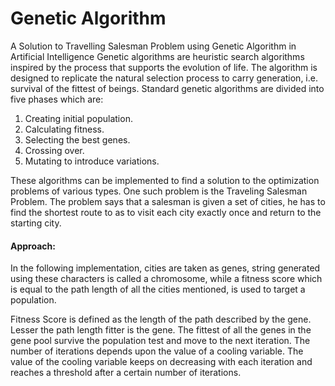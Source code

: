 # Genetic Algorithm
A Solution to Travelling Salesman Problem using Genetic Algorithm in Artificial Intelligence
Genetic algorithms are heuristic search algorithms inspired by the process that supports the evolution of life. The algorithm is designed to replicate the natural selection process to carry generation, i.e. survival of the fittest of beings. Standard genetic algorithms are divided into five phases which are:

1. Creating initial population.
2. Calculating fitness.
3. Selecting the best genes.
4. Crossing over.
5. Mutating to introduce variations.

These algorithms can be implemented to find a solution to the optimization problems of various types. One such problem is the Traveling Salesman Problem. The problem says that a salesman is given a set of cities, he has to find the shortest route to as to visit each city exactly once and return to the starting city.

#### Approach: 
In the following implementation, cities are taken as genes, string generated using these characters is called a chromosome, while a fitness score which is equal to the path length of all the cities mentioned, is used to target a population.

Fitness Score is defined as the length of the path described by the gene. Lesser the path length fitter is the gene. The fittest of all the genes in the gene pool survive the population test and move to the next iteration. The number of iterations depends upon the value of a cooling variable. The value of the cooling variable keeps on decreasing with each iteration and reaches a threshold after a certain number of iterations.